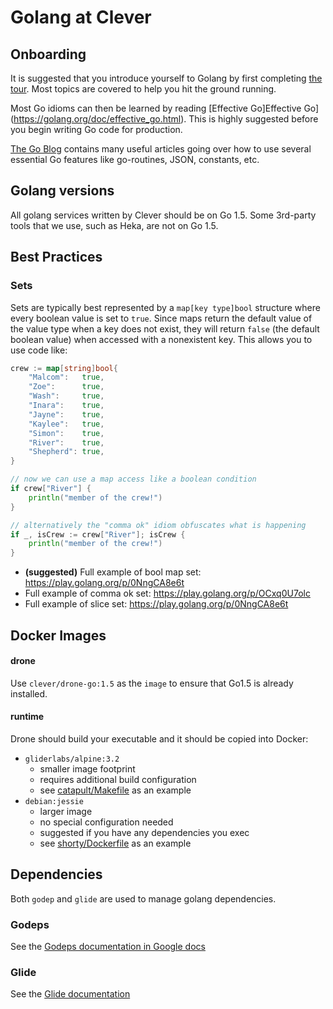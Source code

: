 # Golang at Clever

## Onboarding

It is suggested that you introduce yourself to Golang by first completing [the tour](https://tour.golang.org/welcome/1).
Most topics are covered to help you hit the ground running.

Most Go idioms can then be learned by reading [Effective Go]Effective Go](https://golang.org/doc/effective_go.html).
This is highly suggested before you begin writing Go code for production.

[The Go Blog](http://blog.golang.org/) contains many useful articles going over how to use several essential Go features like go-routines, JSON, constants, etc.


## Golang versions

All golang services written by Clever should be on Go 1.5.
Some 3rd-party tools that we use, such as Heka, are not on Go 1.5.


## Best Practices

### Sets

Sets are typically best represented by a `map[key type]bool` structure where every boolean value is set to `true`.
Since maps return the default value of the value type when a key does not exist, they will return `false` (the default boolean value) when accessed with a nonexistent key.
This allows you to use code like:

```go
crew := map[string]bool{
    "Malcom":   true,
    "Zoe":      true,
    "Wash":     true,
    "Inara":    true,
    "Jayne":    true,
    "Kaylee":   true,
    "Simon":    true,
    "River":    true,
    "Shepherd": true,
}

// now we can use a map access like a boolean condition
if crew["River"] {
    println("member of the crew!")
}

// alternatively the "comma ok" idiom obfuscates what is happening
if _, isCrew := crew["River"]; isCrew {
    println("member of the crew!")
}
```

- **(suggested)** Full example of bool map set: https://play.golang.org/p/0NngCA8e6t
- Full example of comma ok set: https://play.golang.org/p/OCxq0U7olc
- Full example of slice set: https://play.golang.org/p/0NngCA8e6t



## Docker Images

#### drone

Use `clever/drone-go:1.5` as the `image` to ensure that Go1.5 is already installed.

#### runtime

Drone should build your executable and it should be copied into Docker:

- `gliderlabs/alpine:3.2`
  - smaller image footprint
  - requires additional build configuration
  - see [catapult/Makefile](https://github.com/Clever/catapult/blob/master/Makefile) as an example
- `debian:jessie`
  - larger image
  - no special configuration needed
  - suggested if you have any dependencies you exec
  - see [shorty/Dockerfile](https://github.com/Clever/shorty/blob/master/Dockerfile) as an example

## Dependencies

Both `godep` and `glide` are used to manage golang dependencies.

### Godeps

See the [Godeps documentation in Google docs](https://docs.google.com/a/clever.com/document/d/1YZg2S7v1bir3MG1YvswAD2Y0KrsuDr-NCr6pPG2ycEM/edit?usp=sharing)

### Glide

See the [Glide documentation](./glide.md)
